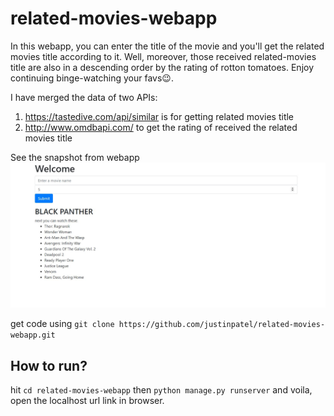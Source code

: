 # related-movies-webapp
In this webapp, you can enter the title of the movie and you'll get the related movies title according to it. Well, moreover, those received related-movies title are also in a descending order by the rating of rotton tomatoes. Enjoy continuing binge-watching your favs😉.

I have merged the data of two APIs:
1. https://tastedive.com/api/similar is for getting related movies title
2. http://www.omdbapi.com/ to get the rating of received the related movies title

See the snapshot from webapp ![Image](https://github.com/justinpatel/related-movies-webapp/raw/master/snapshot.JPG)

get code using ```git clone https://github.com/justinpatel/related-movies-webapp.git```

## How to run?
hit ```cd related-movies-webapp```
then ```python manage.py runserver``` and voila, open the localhost url link in browser.
